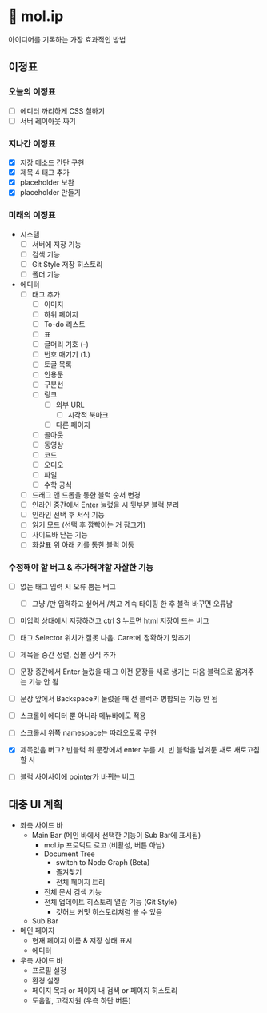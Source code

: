 # 💭 mol.ip
아이디어를 기록하는 가장 효과적인 방법

## 이정표
### 오늘의 이정표
- [ ] 에디터 까리하게 CSS 칠하기
- [ ] 서버 레이아웃 짜기

### 지나간 이정표
- [x] 저장 메소드 간단 구현
- [x] 제목 4 태그 추가
- [x] placeholder 보완
- [x] placeholder 만들기

### 미래의 이정표
- 시스템
    - [ ] 서버에 저장 기능
    - [ ] 검색 기능
    - [ ] Git Style 저장 히스토리
    - [ ] 폴더 기능
- 에디터
    - [ ] 태그 추가
        - [ ] 이미지
        - [ ] 하위 페이지
        - [ ] To-do 리스트
        - [ ] 표
        - [ ] 글머리 기호 (-)
        - [ ] 번호 매기기 (1.)
        - [ ] 토글 목록
        - [ ] 인용문
        - [ ] 구분선
        - [ ] 링크
            - [ ] 외부 URL
                - [ ] 시각적 북마크
            - [ ] 다른 페이지
        - [ ] 콜아웃
        - [ ] 동영상
        - [ ] 코드
        - [ ] 오디오
        - [ ] 파일
        - [ ] 수학 공식
    - [ ] 드래그 앤 드롭을 통한 블럭 순서 변경
    - [ ] 인라인 중간에서 Enter 눌렀을 시 뒷부분 블럭 분리
    - [ ] 인라인 선택 후 서식 기능
    - [ ] 읽기 모드 (선택 후 깜빡이는 거 잠그기)
    - [ ] 사이드바 닫는 기능
    - [ ] 화살표 위 아래 키를 통한 블럭 이동

### 수정해야 할 버그 & 추가해야할 자잘한 기능
- [ ] 없는 태그 입력 시 오류 뿜는 버그
    - [ ] 그냥 /만 입력하고 싶어서 /치고 계속 타이핑 한 후 블럭 바꾸면 오류남
- [ ] 미입력 상태에서 저장하려고 ctrl S 누르면 html 저장이 뜨는 버그

- [ ] 태그 Selector 위치가 잘못 나옴. Caret에 정확하기 맞추기

- [ ] 제목을 중간 정렬, 심볼 장식 추가

- [ ] 문장 중간에서 Enter 눌렀을 때 그 이전 문장들 새로 생기는 다음 블럭으로 옮겨주는 기능 안 됨
- [ ] 문장 앞에서 Backspace키 눌렀을 때 전 블럭과 병합되는 기능 안 됨

- [ ] 스크롤이 에디터 뿐 아니라 메뉴바에도 적용
- [ ] 스크롤시 위쪽 namespace는 따라오도록 구현

- [x] 제목없음 버그? 빈블럭 위 문장에서 enter 누를 시, 빈 블럭을 남겨둔 채로 새로고침 할 시
- [ ] 블럭 사이사이에 pointer가 바뀌는 버그

## 대충 UI 계획

- 좌측 사이드 바
    - Main Bar (메인 바에서 선택한 기능이 Sub Bar에 표시됨)
        - mol.ip 프로덕트 로고 (비활성, 버튼 아님)
        - Document Tree
            - switch to Node Graph (Beta)
            - 즐겨찾기
            - 전체 페이지 트리
        - 전체 문서 검색 기능
        - 전체 업데이트 히스토리 열람 기능 (Git Style)
            - 깃허브 커밋 히스토리처럼 볼 수 있음
    - Sub Bar
- 메인 페이지
    - 현재 페이지 이름 & 저장 상태 표시
    - 에디터
- 우측 사이드 바
    - 프로필 설정
    - 환경 설정
    - 페이지 목차 or 페이지 내 검색 or 페이지 히스토리
    - 도움말, 고객지원 (우측 하단 버튼)